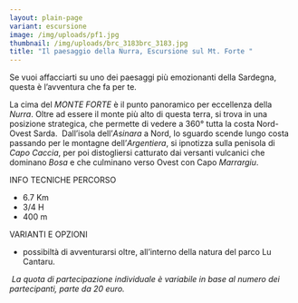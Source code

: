 ```yaml
---
layout: plain-page
variant: escursione
image: /img/uploads/pf1.jpg
thumbnail: /img/uploads/brc_3183brc_3183.jpg
title: "Il paesaggio della Nurra, Escursione sul Mt. Forte "
---
```

Se vuoi affacciarti su uno dei paesaggi più emozionanti della Sardegna, questa è l’avventura che fa per te.

La cima del *MONTE FORTE* è il punto panoramico per eccellenza della *Nurra*. Oltre ad essere il monte più alto di questa terra, si trova in una posizione strategica, che permette di vedere a 360° tutta la costa Nord-Ovest Sarda.  Dall’isola dell’*Asinara* a Nord, lo sguardo scende lungo costa passando per le montagne dell’*Argentiera*, si ipnotizza sulla penisola di *Capo Caccia*, per poi distogliersi catturato dai versanti vulcanici che dominano *Bosa* e che culminano verso Ovest con Capo *Marrargiu*.

INFO TECNICHE PERCORSO

* 6.7 Km
* 3/4 H
* 400 m

VARIANTI E OPZIONI

* possibiltà di avventurarsi oltre, all’interno della natura del parco Lu Cantaru.

 *La quota di partecipazione individuale è variabile in base al numero dei partecipanti, parte da 20 euro.*
